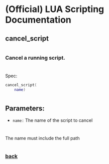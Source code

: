 
# (Official) LUA Scripting Documentation

## cancel_script
#
### Cancel a running script.
#
Spec:
```lua
cancel_script(
	name)
```
#
## Parameters:
- `name:` The name of the script to cancel
#  

The name must include the full path
#
### [back](../other)
